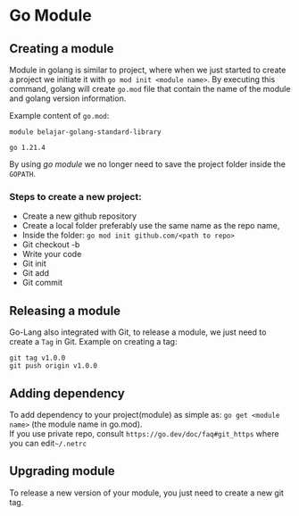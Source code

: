 # Go Module

## Creating a module

Module in golang is similar to project, where when we just started to create a project we initiate it with `go mod init <module name>`. By executing this command, golang will create `go.mod` file that contain the name of the module and golang version information.

Example content of `go.mod`:

```
module belajar-golang-standard-library

go 1.21.4
```

By using _go module_ we no longer need to save the project folder inside the `GOPATH`.

### Steps to create a new project:

- Create a new github repository
- Create a local folder preferably use the same name as the repo name,
- Inside the folder: `go mod init github.com/<path to repo>`
- Git checkout -b <your-branch>
- Write your code
- Git init
- Git add
- Git commit

## Releasing a module

Go-Lang also integrated with Git, to release a module, we just need to create a `Tag` in Git.
Example on creating a tag:

```
git tag v1.0.0
git push origin v1.0.0
```

## Adding dependency

To add dependency to your project(module) as simple as: `go get <module name>` (the module name in go.mod).  
If you use private repo, consult `https://go.dev/doc/faq#git_https` where you can edit`~/.netrc`

## Upgrading module

To release a new version of your module, you just need to create a new git tag.
